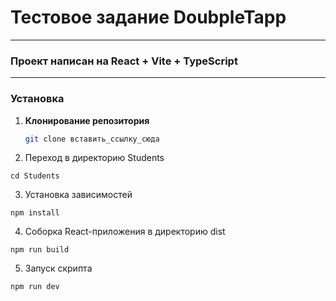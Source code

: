 # Тестовое задание DoubpleTapp

---

### Проект написан на React + Vite + TypeScript

---

### Установка

1. **Клонирование репозитория**

   ```bash
   git clone вставить_ссылку_сюда


2. Переход в директорию Students

```cd Students```

3. Установка зависимостей

```npm install```

4. Соборка React-приложения в директорию dist

```npm run build```

5. Запуск скрипта 

```npm run dev```
 
